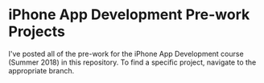 # iPhone App Development Pre-work Projects
I've posted all of the pre-work for the iPhone App Development course (Summer 2018) in this repository. To find a specific project, navigate to the appropriate branch.
